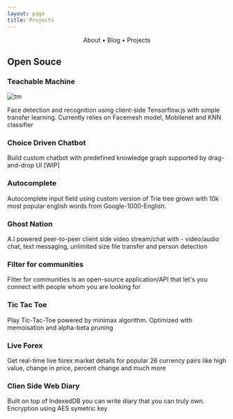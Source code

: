 ```yaml
---
layout: page
title: Projects
---
```


<section>
	<div style="text-align: center;">
		<span class="hlink " onclick="window.location='/whoami/'">About</span> • 
		<span class="hlink " onclick="window.location='/whoami/blog'">Blog</span> • 
		<span class="hlink " onclick="window.location='/whoami/projects'">Projects</span>
	</div>
	<div></div>
</section>

## Open Souce

### Teachable Machine

![tm](/assets/projsteachablemachine.gif)

Face detection and recognition using client-side Tensorflow.js with simple transfer learning. Currently relies on Facemesh model, Mobilenet and KNN classifier

### Choice Driven Chatbot
Build custom chatbot with predefined knowledge graph supported by drag-and-drop UI [WIP]

### Autocomplete
Autocomplete input field using custom version of Trie tree grown with 10k most popular english words from Google-1000-English.

### Ghost Nation
A.I powered peer-to-peer client side video stream/chat with - video/audio chat, text messaging, unlimited size file transfer and person detection

### Filter for communities
Filter for communities is an open-source application/API that let's you connect with people whom you are looking for

### Tic Tac Toe
Play Tic-Tac-Toe powered by minimax algorithm. Optimized with memoisation and alpha-beta pruning

### Live Forex
Get real-time live forex market details for popular 26 currency pairs like high value, change in price, percent change and much more

### Clien Side Web Diary
Built on top of IndexedDB you can write diary that you can truly own. Encryption using AES symetric key
